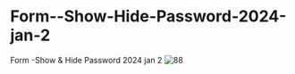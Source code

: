 # Form--Show-Hide-Password-2024-jan-2
Form -Show &amp; Hide Password 2024 jan 2
![88](https://github.com/ravinath93/Form--Show-Hide-Password-2024-jan-2/assets/143611757/baf7534f-897e-4124-99b0-e5fcec0237da)
